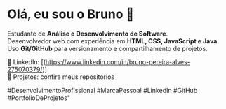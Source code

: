 # Olá, eu sou o Bruno 👋

Estudante de **Análise e Desenvolvimento de Software**.  
Desenvolvedor web com experiência em **HTML, CSS, JavaScript e Java**.  
Uso **Git/GitHub** para versionamento e compartilhamento de projetos.  

🔗 LinkedIn: [(https://www.linkedin.com/in/bruno-pereira-alves-275070379/)]  
🔗 Projetos: confira meus repositórios

#DesenvolvimentoProfissional #MarcaPessoal #LinkedIn #GitHub #PortfolioDeProjetos"
